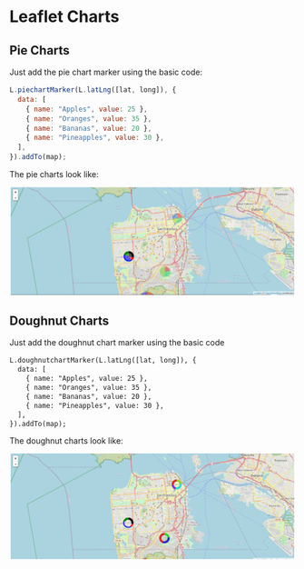 # Leaflet Charts

## Pie Charts

Just add the pie chart marker using the basic code:

```javascript
L.piechartMarker(L.latLng([lat, long]), {
  data: [
    { name: "Apples", value: 25 },
    { name: "Oranges", value: 35 },
    { name: "Bananas", value: 20 },
    { name: "Pineapples", value: 30 },
  ],
}).addTo(map);
```

The pie charts look like:
<p align="center">
    <img src="https://github.com/ps428/leaflet-piechart/blob/master/pieExample.png" width=500>
</p>

## Doughnut Charts

Just add the doughnut chart marker using the basic code

```
L.doughnutchartMarker(L.latLng([lat, long]), {
  data: [
    { name: "Apples", value: 25 },
    { name: "Oranges", value: 35 },
    { name: "Bananas", value: 20 },
    { name: "Pineapples", value: 30 },
  ],
}).addTo(map);
```

The doughnut charts look like:
<p align="center">
    <img src="https://github.com/ps428/leaflet-piechart/blob/master/doughnutExample.png" width=500>
</p>
